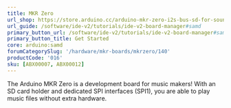 ```yaml
---
title: MKR Zero
url_shop: https://store.arduino.cc/arduino-mkr-zero-i2s-bus-sd-for-sound-music-digital-audio-data
url_guide: /software/ide-v2/tutorials/ide-v2-board-manager#samd
primary_button_url: /software/ide-v2/tutorials/ide-v2-board-manager#samd
primary_button_title: Get Started
core: arduino:samd
forumCategorySlug: '/hardware/mkr-boards/mkrzero/140'
productCode: '016'
sku: [ABX00007, ABX00012]
---
```


The Arduino MKR Zero is a development board for music makers! With an SD card holder and dedicated SPI interfaces (SPI1), you are able to play music files without extra hardware.